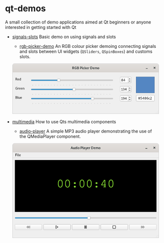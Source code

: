 # qt-demos
A small collection of demo applications aimed at Qt beginners or anyone interested in getting started with Qt

- [signals-slots](signals-slots) Basic demo on using signals and slots

    - [rgb-picker-demo](signals-slots/rgb-picker) An RGB colour picker demoing connecting signals and slots between UI widgets (```QSliders```, ```QSpinBoxes```) and customs slots.

    ![rgb-picker-demo](signals-slots/rgb-picker/docs/screenshots/rgb-picker-demo-4-001.png)

- [multimedia](multimedia) How to use Qts multimedia components

    - [audio-player](multimedia/audio-player) A simple MP3 audio player demonstrating the use of the QMediaPlayer component.

    ![audio-player](multimedia/docs/screenshots/audio-player-001.png)
